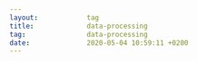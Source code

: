 ```yaml
---
layout:            tag
title:             data-processing
tag:               data-processing
date:              2020-05-04 10:59:11 +0200
---
```


